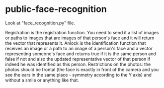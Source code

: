 # public-face-recognition

Look at "face_recognition.py" file.

Registration is the registration function. 
You need to send it a list of images or paths to images that are images of that person's
face and it will return the vector that represents it.
Anlock is the identification function that receives an image or a path to an image of
a person's face and a vector representing someone's face and returns true if it is the 
same person and false if not and also the updated representative vector of that person 
if indeed he was identified as this person.
Restrictions on the photos: the photos should be frontal (the face is exactly in front 
of the camera and you see the ears in the same place - symmetry according to the Y axis) 
and without a smile or anything like that.
